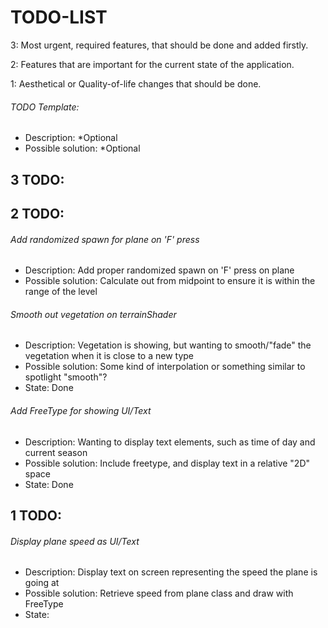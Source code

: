 # TODO-LIST


3: Most urgent, required features, that should be done and added firstly.

2: Features that are important for the current state of the application.

1: Aesthetical or Quality-of-life changes that should be done.


###### TODO Template:
- Description: *Optional
- Possible solution: *Optional


## 3 TODO:


## 2 TODO:

###### Add randomized spawn for plane on 'F' press
- Description: Add proper randomized spawn on 'F' press on plane
- Possible solution: Calculate out from midpoint to ensure it is within the range of the level

###### Smooth out vegetation on terrainShader
- Description: Vegetation is showing, but wanting to smooth/"fade" the vegetation when it is close to a new type
- Possible solution: Some kind of interpolation or something similar to spotlight "smooth"?
- State: Done

###### Add FreeType for showing UI/Text
- Description: Wanting to display text elements, such as time of day and current season
- Possible solution: Include freetype, and display text in a relative "2D" space
- State: Done

## 1 TODO:

###### Display plane speed as UI/Text
- Description: Display text on screen representing the speed the plane is going at
- Possible solution: Retrieve speed from plane class and draw with FreeType
- State:
